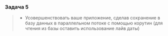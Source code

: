 ### Задача 5

> * Усовершенствовать ваше приложение, сделав сохранение в базу данных в параллельном потоке с помощью корутин (для чтения из базы оставить использование лайв даты)
